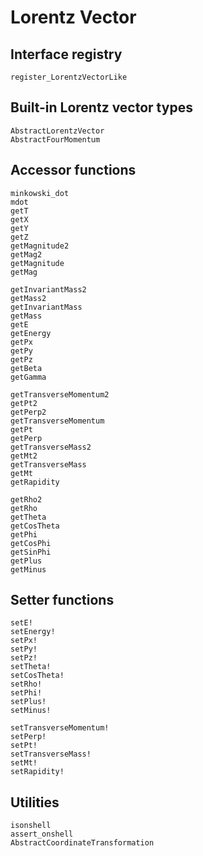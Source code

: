 # Lorentz Vector

## Interface registry

```@docs
register_LorentzVectorLike
```

## Built-in Lorentz vector types

```@docs
AbstractLorentzVector
AbstractFourMomentum
```

## Accessor functions

```@docs
minkowski_dot
mdot
getT
getX
getY
getZ
getMagnitude2
getMag2
getMagnitude
getMag

getInvariantMass2
getMass2
getInvariantMass
getMass
getE
getEnergy
getPx
getPy
getPz
getBeta
getGamma

getTransverseMomentum2
getPt2
getPerp2
getTransverseMomentum
getPt
getPerp
getTransverseMass2
getMt2
getTransverseMass
getMt
getRapidity

getRho2
getRho
getTheta
getCosTheta
getPhi
getCosPhi
getSinPhi
getPlus
getMinus
```

## Setter functions

```@docs
setE!
setEnergy!
setPx!
setPy!
setPz!
setTheta!
setCosTheta!
setRho!
setPhi!
setPlus!
setMinus!

setTransverseMomentum!
setPerp!
setPt!
setTransverseMass!
setMt!
setRapidity!
```

## Utilities

```@docs
isonshell
assert_onshell
AbstractCoordinateTransformation
```
